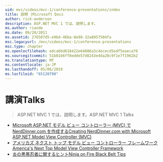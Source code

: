 ```yaml
---
uid: mvc/videos/mvc-1/conference-presentations/index
title: 説明 |Microsoft Docs
author: rick-anderson
description: ASP.NET MVC 1 では、説明します。
ms.author: riande
ms.date: 09/28/2011
ms.assetid: 276507d5-e9bd-46ba-8e98-32a8957504fa
msc.legacyurl: /mvc/videos/mvc-1/conference-presentations
msc.type: chapter
ms.openlocfilehash: edca6bd618422e64886a3c4ececd5edf5eaeca76
ms.sourcegitcommit: 51b01b6ff8edde57d8243e4da28c9f1e7f1962b2
ms.translationtype: MT
ms.contentlocale: ja-JP
ms.lasthandoff: 05/06/2019
ms.locfileid: "65120798"
---
```

# <a name="talks"></a><span data-ttu-id="86649-103">講演</span><span class="sxs-lookup"><span data-stu-id="86649-103">Talks</span></span>

> <span data-ttu-id="86649-104">ASP.NET MVC 1 では、説明します。</span><span class="sxs-lookup"><span data-stu-id="86649-104">ASP.NET MVC 1 Talks</span></span>

- [<span data-ttu-id="86649-105">Microsoft ASP.NET モデル ビュー コントローラー (MVC) で NerdDinner.com を作成する</span><span class="sxs-lookup"><span data-stu-id="86649-105">Creating NerdDinner.com with Microsoft ASP.NET Model View Controller (MVC)</span></span>](creating-nerddinnercom-with-microsoft-aspnet-model-view-controller-mvc.md)
- [<span data-ttu-id="86649-106">アメリカズ ネクスト トップ モデル ビュー コントローラー フレームワーク</span><span class="sxs-lookup"><span data-stu-id="86649-106">America's Next Top Model View Controller Framework</span></span>](americas-next-top-model-view-controller-framework.md)
- [<span data-ttu-id="86649-107">炎の黒帯忍者に関するヒント</span><span class="sxs-lookup"><span data-stu-id="86649-107">Ninja on Fire Black Belt Tips</span></span>](ninja-on-fire-black-belt-tips.md)
